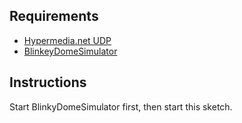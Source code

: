 ## Requirements

* [Hypermedia.net UDP](http://ubaa.net/shared/processing/udp/)
* [BlinkeyDomeSimulator](https://github.com/hackrockcity/BlinkeyDomeSimulator)

## Instructions

Start BlinkyDomeSimulator first, then start this sketch.  
